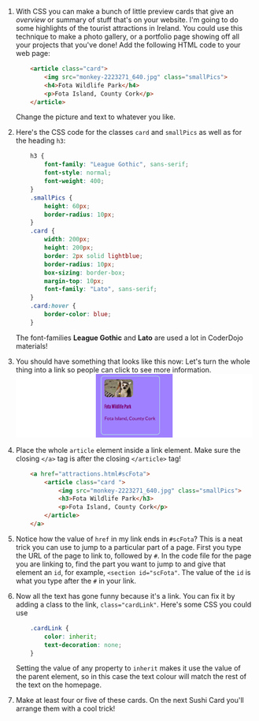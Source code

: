 1. With CSS you can make a bunch of little preview cards that give an _overview_ or summary of stuff that's on your website. I'm going to do some highlights of the tourist attractions in Ireland. You could use this technique to make a photo gallery, or a portfolio page showing off all your projects that you've done! Add the following HTML code to your web page:
    ```html
        <article class="card">
            <img src="monkey-2223271_640.jpg" class="smallPics">
            <h4>Fota Wildlife Park</h4>
            <p>Fota Island, County Cork</p>
		</article>
  	```
    Change the picture and text to whatever you like.
2. Here's the CSS code for the classes `card` and `smallPics` as well as for the heading `h3`:
    ```css
        h3 {
            font-family: "League Gothic", sans-serif;
            font-style: normal;
            font-weight: 400;
        }
        .smallPics {
            height: 60px;
            border-radius: 10px;
        }
        .card {
            width: 200px;
            height: 200px;
            border: 2px solid lightblue;
            border-radius: 10px;
            box-sizing: border-box;
            margin-top: 10px;
            font-family: "Lato", sans-serif;
        }
        .card:hover {
            border-color: blue;
        }
    ```
    The font-families **League Gothic** and **Lato** are used a lot in CoderDojo materials!

3. You should have something that looks like this now: Let's turn the whole thing into a link so people can click to see more information. ![](assets/ThumbnailCard_215_800.png)

4. Place the whole `article` element inside a link element. Make sure the closing `</a>` tag is after the closing `</article>` tag! 
    ```html
        <a href="attractions.html#scFota">  
            <article class="card ">
                <img src="monkey-2223271_640.jpg" class="smallPics">
                <h3>Fota Wildlife Park</h3>
                <p>Fota Island, County Cork</p>
            </article>
        </a>
    ```
    
5. Notice how the value of `href` in my link ends in `#scFota`? This is a neat trick you can use to jump to a particular part of a page. First you type the URL of the page to link to, followed by `#`. In the code file for the page you are linking to, find the part you want to jump to and give that element an `id`, for example, `<section id="scFota"`. The value of the `id` is what you type after the `#` in your link.

6. Now all the text has gone funny because it's a link. You can fix it by adding a class to the link, `class="cardLink"`. Here's some CSS you could use
    ```css
        .cardLink {
            color: inherit;
            text-decoration: none;
        }
    ```
    Setting the value of any property to `inherit` makes it use the value of the parent element, so in this case the text colour will match the rest of the text on the homepage.

7. Make at least four or five of these cards. On the next Sushi Card you'll arrange them with a cool trick!